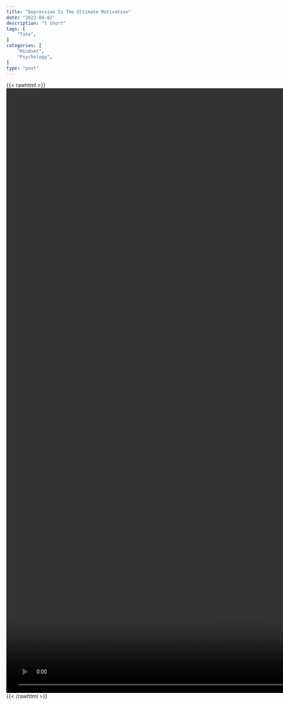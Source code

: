 ```yaml
---
title: "Depression Is The Ultimate Motivation"
date: "2022-04-02"
description: "t short"
tags: [
    "Tate",
]
categories: [
    "Mindset",
    "Psychology",
]
type: "post"
---
```

{{< rawhtml >}}
    <video style="height:40vh;width:auto" overflow="hidden" controls>
        <source src="https://clips.dev00ps.com/Tate/ULTIMATE_MOTIVATION_motivateyourself.mp4" type="video/mp4"> 
    </video>
{{< /rawhtml >}}